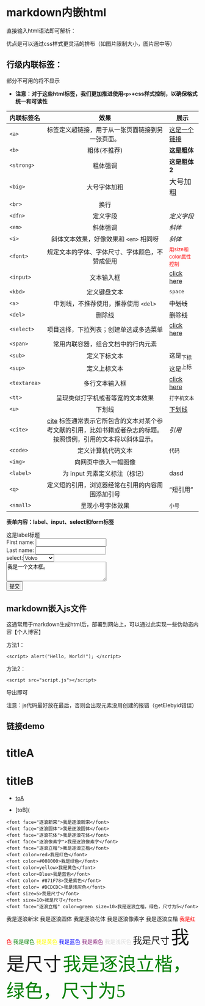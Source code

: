 # markdown内嵌html

直接输入html语法即可解析：

优点是可以通过css样式更灵活的排布（如图片限制大小，图片居中等）

## 行级内联标签：

部分不可用的将不显示

- **注意：对于这些html标签，我们更加推进使用`<p>`+css样式控制，以确保格式统一和可读性**

| 内联标签名   |                             效果                             | 展示                                                    |
| :----------- | :----------------------------------------------------------: | ------------------------------------------------------- |
| `<a>`        |       标签定义超链接，用于从一张页面链接到另一张页面。       | <a href="https://docs.dancehole.cn">这是一个链接</a>    |
| `<b>`        |                         粗体(不推荐)                         | <b>这是粗体</b>                                         |
| `<strong>`   |                           粗体强调                           | <strong>这是粗体2</strong>                              |
| `<big>`      |                         大号字体加粗                         | <big>大号加粗</big>                                     |
| `<br>`       |                             换行                             |                                                         |
| `<dfn>`      |                           定义字段                           | <dfn>定义字段</dfn>                                     |
| `<em>`       |                           斜体强调                           | <em>斜体</em>                                           |
| `<i>`        |            斜体文本效果，好像效果和 `<em>` 相同呀            | <i>斜体</i>                                             |
| `<font>`     |        规定文本的字体、字体尺寸、字体颜色，不赞成使用        | <font size="2" color="red">用size和color属性控制</font> |
| `<input>`    |                          文本输入框                          | [click here](#input)                                    |
| `<kbd>`      |                         定义键盘文本                         | <kbd>space</kbd>                                        |
| `<s>`        |             中划线，不推荐使用，推荐使用 `<del>`             | <s>中划线</s>                                           |
| `<del>`      |                            删除线                            | <del>删除线</del>                                       |
| `<select>`   |            项目选择，下拉列表；创建单选或多选菜单            | [click here](#input)                                    |
| `<span>`     |              常用内联容器，组合文档中的行内元素              |                                                         |
| `<sub>`      |                         定义下标文本                         | 这是<sub>下标</sub>                                     |
| `<sup>`      |                         定义上标文本                         | 这是<sup>上标</sup>                                     |
| `<textarea>` |                        多行文本输入框                        | [click here](#input)                                    |
| `<tt>`       |               呈现类似打字机或者等宽的文本效果               | <tt>打字机文本</tt>                                     |
| `<u>`        |                            下划线                            | <u>下划线</u>                                           |
| `<cite>`     | [cite](https://www.w3school.com.cn/tags/tag_cite.asp) 标签通常表示它所包含的文本对某个参考文献的引用，比如书籍或者杂志的标题。按照惯例，引用的文本将以斜体显示。 | <cite>引用</cite>                                       |
| `<code>`     |                      定义计算机代码文本                      | <code>代码</code>                                       |
| `<img>`      |                     向网页中嵌入一幅图像                     |                                                         |
| `<label>`    |                为 input 元素定义标注（标记）                 | <label>dasd</label>                                     |
| `<q>`        |       定义短的引用，浏览器经常在引用的内容周围添加引号       | <q>短引用</q>                                           |
| `<small>`    |                       呈现小号字体效果                       | <small>小号</small>                                     |



**表单内容：label、input、select和form标签<a id="input"></a>**

<form action="demo_form.php">  
<label>这是label标题</label><br>
First name: <input type="text" name="fname"><br>  
Last name: <input type="text" name="lname"><br>
select:<select>
    <option value="volvo">Volvo</option>
    <option value="saab">Saab</option>
    <option value="mercedes">Mercedes</option>
    <option value="audi">Audi</option>
</select><br>
<textarea rows="3" cols="30">
我是一个文本框。
</textarea><br>
  <input type="submit" value="提交"> 
</form>




## markdown嵌入js文件

这通常用于markdown生成html后，部署到网站上，可以通过此实现一些伪动态内容【个人博客】

方法1：

`<script> alert("Hello, World!"); </script>`

方法2：

`<script src="script.js"></script>`

导出即可

注意：js代码最好放在最后，否则会出现元素没用创建的报错（getElebyid错误）



## 链接demo

# <a id="titleA">titleA</a>

# <a id="titleB">titleB</a>

- [toA](#titleA)

- [toB](



```
<font face="逐浪新宋">我是逐浪新宋</font>
<font face="逐浪圆体">我是逐浪圆体</font>
<font face="逐浪花体">我是逐浪花体</font>
<font face="逐浪像素字">我是逐浪像素字</font>
<font face="逐浪立楷">我是逐浪立楷</font>
<font color=red>我是红色</font>
<font color=#008000>我是绿色</font>
<font color=yellow>我是黄色</font>
<font color=Blue>我是蓝色</font>
<font color= #871F78>我是紫色</font>
<font color= #DCDCDC>我是浅灰色</font>
<font size=5>我是尺寸</font>
<font size=10>我是尺寸</font>
<font face="逐浪立楷" color=green size=10>我是逐浪立楷，绿色，尺寸为5</font>
```

<font face="逐浪新宋">我是逐浪新宋</font>
<font face="逐浪圆体">我是逐浪圆体</font>
<font face="逐浪花体">我是逐浪花体</font>
<font face="逐浪像素字">我是逐浪像素字</font>
<font face="逐浪立楷">我是逐浪立楷</font>
<font color=red>我是红色</font>
<font color=#008000>我是绿色</font>
<font color=yellow>我是黄色</font>
<font color=Blue>我是蓝色</font>
<font color= #871F78>我是紫色</font>
<font color= #DCDCDC>我是浅灰色</font>
<font size=5>我是尺寸</font>
<font size=10>我是尺寸</font>
<font face="逐浪立楷" color=green size=10>我是逐浪立楷，绿色，尺寸为5</font>
